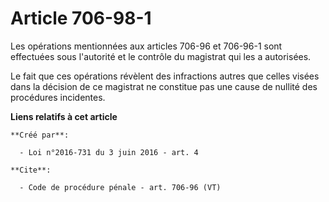 # Article 706-98-1

Les opérations mentionnées aux articles 706-96 et 706-96-1 sont effectuées sous l'autorité et le contrôle du magistrat qui
les a autorisées. 

Le fait que ces opérations révèlent des infractions autres que celles visées dans la décision de ce magistrat ne constitue
pas une cause de nullité des procédures incidentes.

**Liens relatifs à cet article**

	**Créé par**:

	  - Loi n°2016-731 du 3 juin 2016 - art. 4

	**Cite**:

	  - Code de procédure pénale - art. 706-96 (VT)
